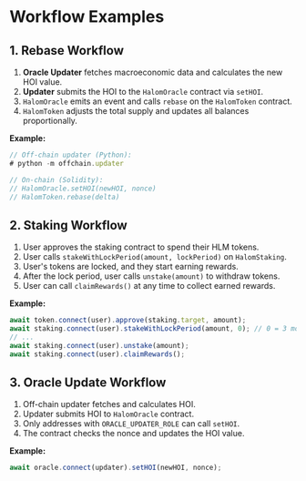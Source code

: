 # Workflow Examples

## 1. Rebase Workflow

1. **Oracle Updater** fetches macroeconomic data and calculates the new HOI value.
2. **Updater** submits the HOI to the `HalomOracle` contract via `setHOI`.
3. `HalomOracle` emits an event and calls `rebase` on the `HalomToken` contract.
4. `HalomToken` adjusts the total supply and updates all balances proportionally.

**Example:**
```js
// Off-chain updater (Python):
# python -m offchain.updater

// On-chain (Solidity):
// HalomOracle.setHOI(newHOI, nonce)
// HalomToken.rebase(delta)
```

## 2. Staking Workflow

1. User approves the staking contract to spend their HLM tokens.
2. User calls `stakeWithLockPeriod(amount, lockPeriod)` on `HalomStaking`.
3. User's tokens are locked, and they start earning rewards.
4. After the lock period, user calls `unstake(amount)` to withdraw tokens.
5. User can call `claimRewards()` at any time to collect earned rewards.

**Example:**
```js
await token.connect(user).approve(staking.target, amount);
await staking.connect(user).stakeWithLockPeriod(amount, 0); // 0 = 3 months
// ...
await staking.connect(user).unstake(amount);
await staking.connect(user).claimRewards();
```

## 3. Oracle Update Workflow

1. Off-chain updater fetches and calculates HOI.
2. Updater submits HOI to `HalomOracle` contract.
3. Only addresses with `ORACLE_UPDATER_ROLE` can call `setHOI`.
4. The contract checks the nonce and updates the HOI value.

**Example:**
```js
await oracle.connect(updater).setHOI(newHOI, nonce);
``` 